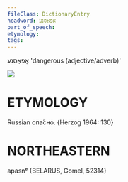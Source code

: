 ```yaml
---
fileClass: DictionaryEntry
headword: אָפּאַסנע
part_of_speech: 
etymology: 
tags: 
---
```

אָפּאַסנע
'dangerous (adjective/adverb)'

![](https://ia802902.us.archive.org/9/items/Yiddish-Dialect-Maps/Herzog3-79-82-OpasneIceCreamZeroKartinke-95.jpg)

ETYMOLOGY
===========
Russian опа́сно.
{Herzog 1964: 130}

NORTHEASTERN
==============

apasnᵉ {BELARUS, Gomel, 52314}